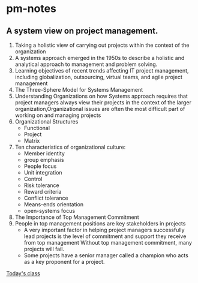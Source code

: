 # pm-notes
## A system view on project management.

   1. Taking a holistic view of carrying out projects within the context of the organization
   2. A systems approach emerged in the 1950s to describe a holistic and analytical approach to management and problem solving.
   3. Learning objectives of recent trends affecting IT project management, including globalization, outsourcing, virtual teams, and agile project management
   4. The Three-Sphere Model for Systems Management
   5. Understanding Organizations on how Systems approach requires that project managers always view their projects in the context of the larger organization,Organizational issues are often the most difficult part of working on and managing projects
   6. Organizational Structures
      * Functional
      * Project
      * Matrix
   7. Ten characteristics of organizational culture:
      * Member identity
      * group emphasis
      * People focus
      * Unit integration
      * Control
      * Risk tolerance
      * Reward criteria
      * Conflict tolerance
      * Means-ends orientation
      * open-systems focus
   8. The Importance of Top Management Commitment
   9. People in top management positions are key stakeholders in projects
      * A very important factor in helping project managers successfully lead projects is the level of commitment and support they receive from top management Without top             management commitment, many projects will fail.
      * Some projects have a senior manager called a champion who acts as a key proponent for a project.




[Today's class](https://docs.google.com/presentation/d/1-tbLcpoz8Twya2_qqt_5eLo8nwHqEvzJdnvIoU9Cyk4/edit#slide=id.p6)


 
